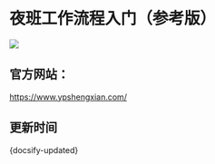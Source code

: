 
# 夜班工作流程入门（参考版）<!-- {docsify-ignore-all} -->

![](https://gitcode.net/GaloisField/WORKFLOWS4COMPANY/-/raw/master/resources/pic/about/门店1.jpeg)

## 官方网站：

https://www.ypshengxian.com/



## 更新时间

{docsify-updated}

